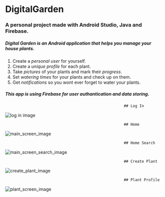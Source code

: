 # DigitalGarden
### A personal project made with **Android Studio**, **Java** and **Firebase**.

##### Digital Garden is an Android application that helps you manage your house plants.

1. Create a *personal user* for yourself.
2. Create a *unique profile* for each plant.
3. Take *pictures* of your plants and mark their *progress*.
4. Set *watering times* for your plants and check up on them.
5. Get *notifications* so you wont ever forget to water your plants.

##### **This app is using Firebase for user authantication and data storing.**

                                                         ## Log In
![log in image](https://i.ibb.co/cbWskGc/log-in.jpg)

                                                         ## Home
![main_screen_image](https://i.ibb.co/tDkCFd6/main.jpg)

                                                         ## Home Search
![main_screen_search_image](https://i.ibb.co/DGsyJyR/main-search.jpg)

                                                         ## Create Plant
![create_plant_image](https://i.ibb.co/PYsSXsn/Webp-net-resizeimage.jpg)

                                                         ## Plant Profile
![plant_screen_image](https://i.ibb.co/KK4TD6M/Webp-net-resizeimage.jpg)
